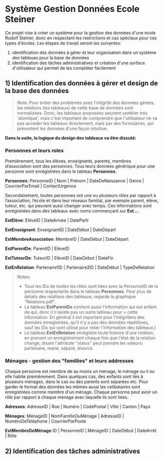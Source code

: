 # Système Gestion Données Ecole Steiner

Ce projet vise à créer un système pour la gestion des données d'une école Rudolf Steiner, donc en respectant les restrictions et cas spéciaux pour ces types d'écoles. Les étapes de travail seront les suivantes:

1) identification des données à gérer et leur organisation dans un système des tableuax pour la base de données
2) identification des tâches administratives et création d'une surface d'utilisateur qui permet de les compléter facilement

## 1) Identification des données à gérer et design de la base des données
> Note: Pour éviter des problèmes avec l'intigrité des données gérées, les relations (les tableaux) de cette base de données sont normalizées. Donc, les tableaux proposées peuvent sembler trés 'atomique', mais c'est important de comprendre que l'utilisateur ne va pas acceder les tableaux directement, mais par des formulaires, qui présentent les données d'une façon intuitive.

**Dans la suite, la logique du design des tableaux va être discuté:**

### Personnes et leurs roles

Premièrement, tous les élèves, enseignants, parents, membres d’association sont des _personnes_. Tous leurs données générique pour une personne sont enrégistrées dans le tableau **Personnes**. 

  **Personnes**: PersonneID | Nom | Prénom | DateDeNaissance | Genre | CourrierParEmail | ContactUrgence

Secondairement, toutes personnes ont une ou plusieurs _rôles_ par rapport à l’association, l’école et dans leur réseaux familial, par exemple parent, élève, tuteur, etc. qui peuvent aussi changer avec temps. Ces informations sont enrégistrées dans des tableaux avec noms commençant sur **Est...**. 

 **EstElève**: EléveID | DateArivée | DateParti 
 
 **EstEnseignant**: EnseignantID | DateDébut | DateDépart
 
 **EstMembreAssociation**: MembreID | DateDébut | DateDépart 
 
 **EstParentDe**: ParentID | ElèveID
 
 **EstTuteurDe**: TuteurID | ElèveID | DateDébut | DateFin
 
 **EstEnRelation**: Partenaire1ID | Partenaire2ID | DateDébut | TypeDeRelation  

> Notes: 
> - Tous les IDs de toutes les rôles sont liées avec la PersonneID de la personne respectante dans le tableau **Personnes**. Pour plus de détails des relations des tableaux, regarde la graphique "Relations.pdf".
> - Le tableau **EstParentDe** contient aussi l'information qui est enfant de qui, donc il n'existe pas un autre tableau pour > cette information. En général il est important pour l'intigritées des données enregistrées, qu'il n'y a pas des données répétitives, sauf les IDs qui sont utilisé pour relier l'information des tableaux.)
> - Le tableau **EstEnRelation** enrégistre toute histoire d'une relation, en prenant un enregistrement chaque fois que l'état de la relation change, disant l'attribute "status" peut prendre les valeurs: partenaire, marié, séparé, divorcé.

### Ménages - gestion des "famillies" et leurs addresses

Chaque personne est membre de au moins un ménage, le ménage ou il ou elle habite premièrement. Dans quelques cas, des enfants sont liés à plusieurs ménages, dans le cas ou des parents sont séparées etc. Pour garder le format des données les mêmes aussi les celibataires sont enregistrées comme membre d'un ménage. Chaque personne peut avoir un rôle par rapport à chaque ménage avec laquelle ils sont liées.

**Adresses**: AdresseID | Rue | Numéro | CodePostal | Ville | Canton | Pays 

**Ménages**: MénageID | NomFamilleOuMénage | AdresseID | NuméroDeTéléphone | CourrierParPoste 

**EstMembreDeMénage** ID | PersonneID | MénageID | DateDébut | DateArrêt | Rôle



## 2) Identification des tâches administratives







